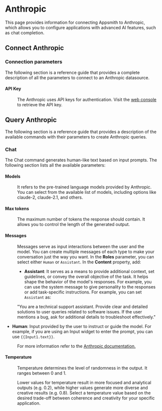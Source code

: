 # Anthropic


This page provides information for connecting Appsmith to Anthropic, which allows you to configure applications with advanced AI features, such as chat completion.


## Connect Anthropic

<ZoomImage
  src="/img/connect-anthropic.png" 
  alt="Anthropic Datasource"
  caption="Anthropic datasource"
/>

### Connection parameters

The following section is a reference guide that provides a complete description of all the parameters to connect to an Anthropic datasource.


#### API Key

<dd>

The Anthropic uses API keys for authentication. Visit the [web console](https://console.anthropic.com/) to retrieve the API key.

</dd>

## Query Anthropic

The following section is a reference guide that provides a description of the available commands with their parameters to create Anthropic queries.

### Chat

The Chat command generates human-like text based on input prompts. The following section lists all the available parameters:

<ZoomImage
  src="/img/anthropic-chat.png" 
  alt="Anthropic Datasource - chat"
  caption="Anthropic - Chat command"
/>

#### Models

<dd>

It refers to the pre-trained language models provided by Anthropic. You can select from the available list of models, including options like claude-2, claude-2.1, and others. 

</dd>


#### Max tokens


<dd>

The maximum number of tokens the response should contain. It allows you to control the length of the generated output.

</dd>

#### Messages

<dd>

Messages serve as input interactions between the user and the model. You can create multiple messages of each type to make your conversation just the way you want. In the **Roles** parameter, you can select either `Human` or `Assistant`. In the **Content** property, add:

* **Assistant**: It serves as a means to provide additional context, set guidelines, or convey the overall objective of the task. It helps shape the behavior of the model's responses. For example, you can use the system message to give personality to the responses or add task-specific instructions. For example, you can set `Assistant` as:

<dd>


 "You are a technical support assistant. Provide clear and detailed solutions to user queries related to software issues. If the user mentions a bug, ask for additional details to troubleshoot effectively."

</dd>

* **Human**: Input provided by the user to instruct or guide the model. For example, if you are using an Input widget to enter the prompt, you can use `{{Input1.text}}`.

<dd>

For more information refer to the [Anthropic documentation.](https://docs.anthropic.com/claude/reference/complete_post)

</dd>


</dd>

#### Temperature

<dd>

 Temperature determines the level of randomness in the output. It ranges between 0 and 1. 

Lower values for temperature result in more focused and analytical outputs (e.g. 0.2), while higher values generate more diverse and creative results (e.g. 0.8). Select a temperature value based on the desired trade-off between coherence and creativity for your specific application.

</dd>
